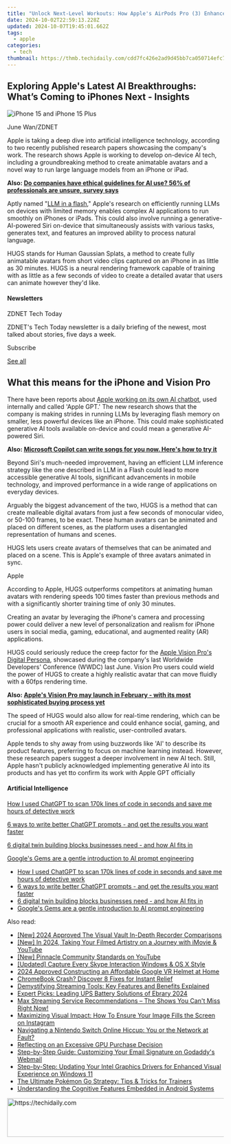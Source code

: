 ```yaml
---
title: "Unlock Next-Level Workouts: How Apple's AirPods Pro (3) Enhances Training With Inbuilt Heart Rate Monitoring - Insights"
date: 2024-10-02T22:59:13.228Z
updated: 2024-10-07T19:45:01.662Z
tags:
  - apple
categories:
  - tech
thumbnail: https://thmb.techidaily.com/cdd7fc426e2ad9d45bb7ca050714efc7a5191159c61f1ffd4157c0d0a51c0306.jpg
---
```


## Exploring Apple's Latest AI Breakthroughs: What’s Coming to iPhones Next - Insights

![iPhone 15 and iPhone 15 Plus](https://www.zdnet.com/a/img/resize/ac25309069a747afd03edc752947beb16f5b1841/2023/11/03/4ac6a074-2ca2-4c64-a760-3695c25d5833/dsc09813.jpg?auto=webp&width=1280)

June Wan/ZDNET

Apple is taking a deep dive into artificial intelligence technology, according to two recently published research papers showcasing the company's work. The research shows Apple is working to develop on-device AI tech, including a groundbreaking method to create animatable avatars and a novel way to run large language models from an iPhone or iPad.

**Also: [Do companies have ethical guidelines for AI use? 56% of professionals are unsure, survey says](https://www.zdnet.com/article/do-companies-have-ethical-guidelines-for-ai-use-56-of-professionals-are-unsure-survey-says/)** 

Aptly named "[LLM in a flash](https://arxiv.org/pdf/2312.11514.pdf)," Apple's research on efficiently running LLMs on devices with limited memory enables complex AI applications to run smoothly on iPhones or iPads. This could also involve running a generative-AI-powered Siri on-device that simultaneously assists with various tasks, generates text, and features an improved ability to process natural language. 

HUGS stands for Human Gaussian Splats, a method to create fully animatable avatars from short video clips captured on an iPhone in as little as 30 minutes. HUGS is a neural rendering framework capable of training with as little as a few seconds of video to create a detailed avatar that users can animate however they'd like.

#### Newsletters

ZDNET Tech Today

ZDNET's Tech Today newsletter is a daily briefing of the newest, most talked about stories, five days a week.

 Subscribe

[See all](https://www.zdnet.com/newsletters/)

## What this means for the iPhone and Vision Pro

There have been reports about [Apple working on its own AI chatbot](https://www.zdnet.com/article/apple-sneaks-into-the-ai-chatbot-race-with-apple-gpt/), used internally and called 'Apple GPT.' The new research shows that the company is making strides in running LLMs by leveraging flash memory on smaller, less powerful devices like an iPhone. This could make sophisticated generative AI tools available on-device and could mean a generative AI-powered Siri.

**Also: [Microsoft Copilot can write songs for you now. Here's how to try it](https://www.zdnet.com/article/microsoft-copilot-can-now-write-songs-for-you-heres-how-to-try-it/)**

Beyond Siri's much-needed improvement, having an efficient LLM inference strategy like the one described in LLM in a Flash could lead to more accessible generative AI tools, significant advancements in mobile technology, and improved performance in a wide range of applications on everyday devices. 

Arguably the biggest advancement of the two, HUGS is a method that can create malleable digital avatars from just a few seconds of monocular video, or 50-100 frames, to be exact. These human avatars can be animated and placed on different scenes, as the platform uses a disentangled representation of humans and scenes.

HUGS lets users create avatars of themselves that can be animated and placed on a scene. This is Apple's example of three avatars animated in sync. 

Apple

According to Apple, HUGS outperforms competitors at animating human avatars with rendering speeds 100 times faster than previous methods and with a significantly shorter training time of only 30 minutes.

Creating an avatar by leveraging the iPhone's camera and processing power could deliver a new level of personalization and realism for iPhone users in social media, gaming, educational, and augmented reality (AR) applications.

HUGS could seriously reduce the creep factor for the [Apple Vision Pro's Digital Persona](https://www.zdnet.com/article/meet-your-digital-persona-apples-vision-pro-users-to-get-real-time-animated-avatars/), showcased during the company's last Worldwide Developers' Conference (WWDC) last June. Vision Pro users could wield the power of HUGS to create a highly realistic avatar that can move fluidly with a 60fps rendering time. 

**Also: [Apple's Vision Pro may launch in February - with its most sophisticated buying process yet](https://www.zdnet.com/article/apples-vision-pro-may-launch-in-february-with-its-most-sophisticated-buying-process-yet/)**

The speed of HUGS would also allow for real-time rendering, which can be crucial for a smooth AR experience and could enhance social, gaming, and professional applications with realistic, user-controlled avatars.

Apple tends to shy away from using buzzwords like 'AI' to describe its product features, preferring to focus on machine learning instead. However, these research papers suggest a deeper involvement in new AI tech. Still, Apple hasn't publicly acknowledged implementing generative AI into its products and has yet tto confirm its work with Apple GPT officially

#### Artificial Intelligence

[How I used ChatGPT to scan 170k lines of code in seconds and save me hours of detective work](https://www.zdnet.com/article/how-chatgpt-scanned-170k-lines-of-code-in-seconds-and-saved-me-hours-of-work/ "How I used ChatGPT to scan 170k lines of code in seconds and save me hours of detective work")

[6 ways to write better ChatGPT prompts - and get the results you want faster](https://www.zdnet.com/article/6-ways-to-write-better-chatgpt-prompts-and-get-the-results-you-want-faster/ "6 ways to write better ChatGPT prompts - and get the results you want faster")

[6 digital twin building blocks businesses need - and how AI fits in](https://www.zdnet.com/article/6-digital-twin-building-blocks-businesses-need-and-how-ai-fits-in/ "6 digital twin building blocks businesses need - and how AI fits in")

[Google's Gems are a gentle introduction to AI prompt engineering](https://www.zdnet.com/article/googles-gems-are-a-gentle-introduction-to-ai-prompt-engineering/ "Google's Gems are a gentle introduction to AI prompt engineering")

* [How I used ChatGPT to scan 170k lines of code in seconds and save me hours of detective work](https://www.zdnet.com/article/how-chatgpt-scanned-170k-lines-of-code-in-seconds-and-saved-me-hours-of-work/ "How I used ChatGPT to scan 170k lines of code in seconds and save me hours of detective work")
* [6 ways to write better ChatGPT prompts - and get the results you want faster](https://www.zdnet.com/article/6-ways-to-write-better-chatgpt-prompts-and-get-the-results-you-want-faster/ "6 ways to write better ChatGPT prompts - and get the results you want faster")
* [6 digital twin building blocks businesses need - and how AI fits in](https://www.zdnet.com/article/6-digital-twin-building-blocks-businesses-need-and-how-ai-fits-in/ "6 digital twin building blocks businesses need - and how AI fits in")
* [Google's Gems are a gentle introduction to AI prompt engineering](https://www.zdnet.com/article/googles-gems-are-a-gentle-introduction-to-ai-prompt-engineering/ "Google's Gems are a gentle introduction to AI prompt engineering")

<ins class="adsbygoogle"
     style="display:block"
     data-ad-format="autorelaxed"
     data-ad-client="ca-pub-7571918770474297"
     data-ad-slot="1223367746"></ins>

<ins class="adsbygoogle"
     style="display:block"
     data-ad-client="ca-pub-7571918770474297"
     data-ad-slot="8358498916"
     data-ad-format="auto"
     data-full-width-responsive="true"></ins>

<span class="atpl-alsoreadstyle">Also read:</span>
<div><ul>
<li><a href="https://remote-screen-capture.techidaily.com/new-2024-approved-the-visual-vault-in-depth-recorder-comparisons/"><u>[New] 2024 Approved The Visual Vault In-Depth Recorder Comparisons</u></a></li>
<li><a href="https://youtube-lab.techidaily.com/n-2024-taking-your-filmed-artistry-on-a-journey-with-imovie-and-youtube/"><u>[New] In 2024, Taking Your Filmed Artistry on a Journey with iMovie & YouTube</u></a></li>
<li><a href="https://youtube-sure.techidaily.com/innacle-community-standards-on-youtube/"><u>[New] Pinnacle Community Standards on YouTube</u></a></li>
<li><a href="https://desktop-recording.techidaily.com/updated-capture-every-skype-interaction-windows-and-os-x-style/"><u>[Updated] Capture Every Skype Interaction Windows & OS X Style</u></a></li>
<li><a href="https://extra-hints.techidaily.com/2024-approved-constructing-an-affordable-google-vr-helmet-at-home/"><u>2024 Approved Constructing an Affordable Google VR Helmet at Home</u></a></li>
<li><a href="https://techno-recovery.techidaily.com/1722859747064-chromebook-crash-discover-8-fixes-for-instant-relief/"><u>ChromeBook Crash? Discover 8 Fixes for Instant Relief</u></a></li>
<li><a href="https://techno-recovery.techidaily.com/demystifying-streaming-tools-key-features-and-benefits-explained/"><u>Demystifying Streaming Tools: Key Features and Benefits Explained</u></a></li>
<li><a href="https://tech-recovery.techidaily.com/expert-picks-leading-ups-battery-solutions-of-ebrary-2024/"><u>Expert Picks: Leading UPS Battery Solutions of Ebrary 2024</u></a></li>
<li><a href="https://tech-recovery.techidaily.com/max-streaming-service-recommendations-the-shows-you-cant-miss-right-now/"><u>Max Streaming Service Recommendations – The Shows You Can't Miss Right Now!</u></a></li>
<li><a href="https://tech-recovery.techidaily.com/maximizing-visual-impact-how-to-ensure-your-image-fills-the-screen-on-instagram/"><u>Maximizing Visual Impact: How To Ensure Your Image Fills the Screen on Instagram</u></a></li>
<li><a href="https://tech-recovery.techidaily.com/navigating-a-nintendo-switch-online-hiccup-you-or-the-network-at-fault/"><u>Navigating a Nintendo Switch Online Hiccup: You or the Network at Fault?</u></a></li>
<li><a href="https://games-able.techidaily.com/reflecting-on-an-excessive-gpu-purchase-decision/"><u>Reflecting on an Excessive GPU Purchase Decision</u></a></li>
<li><a href="https://tech-recovery.techidaily.com/step-by-step-guide-customizing-your-email-signature-on-godaddys-webmail/"><u>Step-by-Step Guide: Customizing Your Email Signature on Godaddy's Webmail</u></a></li>
<li><a href="https://win-amazing.techidaily.com/step-by-step-updating-your-intel-graphics-drivers-for-enhanced-visual-experience-on-windows-11/"><u>Step-by-Step: Updating Your Intel Graphics Drivers for Enhanced Visual Experience on Windows 11</u></a></li>
<li><a href="https://tech-recovery.techidaily.com/the-ultimate-pokemon-go-strategy-tips-and-tricks-for-trainers/"><u>The Ultimate Pokémon Go Strategy: Tips & Tricks for Trainers</u></a></li>
<li><a href="https://tech-recovery.techidaily.com/understanding-the-cognitive-features-embedded-in-android-systems/"><u>Understanding the Cognitive Features Embedded in Android Systems</u></a></li>
</ul></div>

<!-- affiliate ads begin -->
<a href="https://aligracehair.sjv.io/c/5597632/1918703/19272" target="_top" id="1918703">
  <img src="//a.impactradius-go.com/display-ad/19272-1918703" border="0" alt="https://techidaily.com" width="728" height="90"/>
</a>
<img height="0" width="0" src="https://aligracehair.sjv.io/i/5597632/1918703/19272" style="position:absolute;visibility:hidden;" border="0" />
<!-- affiliate ads end -->

